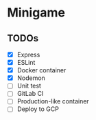 # Minigame

## TODOs
- [X] Express
- [X] ESLint
- [X] Docker container
- [X] Nodemon
- [ ] Unit test
- [ ] GitLab CI
- [ ] Production-like container
- [ ] Deploy to GCP
